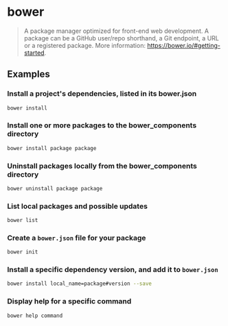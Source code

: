 # bower

> A package manager optimized for front-end web development. A package can be a GitHub user/repo shorthand, a Git endpoint, a URL or a registered package. More information: <https://bower.io/#getting-started>.

## Examples

### Install a project's dependencies, listed in its bower.json

```bash
bower install
```

### Install one or more packages to the bower_components directory

```bash
bower install package package
```

### Uninstall packages locally from the bower_components directory

```bash
bower uninstall package package
```

### List local packages and possible updates

```bash
bower list
```

### Create a `bower.json` file for your package

```bash
bower init
```

### Install a specific dependency version, and add it to `bower.json`

```bash
bower install local_name=package#version --save
```

### Display help for a specific command

```bash
bower help command
```
